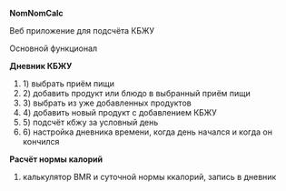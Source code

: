 <b>NomNomCalc</b>
<p>Веб приложение для подсчёта КБЖУ</p>
<p>Основной функционал </p>
<b>Дневник КБЖУ</b>
<ol>
    <li>1) выбрать приём пищи</li> 
    <li>2) добавить продукт или блюдо в выбранный приём пищи</li>
    <li>3) выбрать из уже добавленных продуктов</li>
    <li>4) добавить новый продукт с добавлением КБЖУ</li>
    <li>5) подсчёт кбжу за условный день</li>
    <li>6) настройка дневника времени, когда день начался и когда он кончился</li>
</ol>
<b>Расчёт нормы калорий</b>
<ol>
<li>калькулятор BMR и суточной нормы ккалорий, запись в дневник</li>
</ol>
